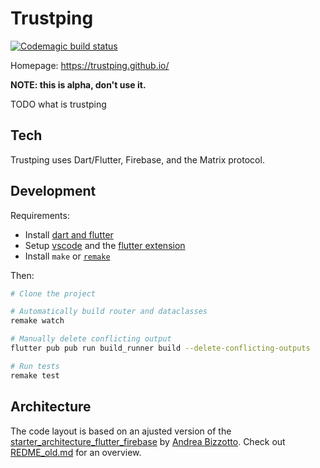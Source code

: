 Trustping 
================================================================================
[![Codemagic build status](https://api.codemagic.io/apps/5f002d46f9543e1013b521cf/5f002d46f9543e1013b521ce/status_badge.svg)](https://codemagic.io/apps/5f002d46f9543e1013b521cf/5f002d46f9543e1013b521ce/latest_build)

Homepage: https://trustping.github.io/

**NOTE: this is alpha, don't use it.**

TODO what is trustping


## Tech
Trustping uses Dart/Flutter, Firebase, and the Matrix protocol.


## Development
Requirements:
- Install [dart and flutter](https://flutter.dev/docs/get-started/install)
- Setup  [vscode](https://code.visualstudio.com/) and the [flutter extension](https://flutter.dev/docs/development/tools/vs-code)
- Install `make` or [`remake`](https://github.com/rocky/remake)

Then:
```bash
# Clone the project

# Automatically build router and dataclasses
remake watch

# Manually delete conflicting output
flutter pub pub run build_runner build --delete-conflicting-outputs

# Run tests
remake test
```

## Architecture
The code layout is based on an ajusted version of the [starter_architecture_flutter_firebase](https://github.com/bizz84/starter_architecture_flutter_firebase) by  [Andrea Bizzotto](https://codewithandrea.com/).
Check out [REDME_old.md](README_old.md) for an overview.